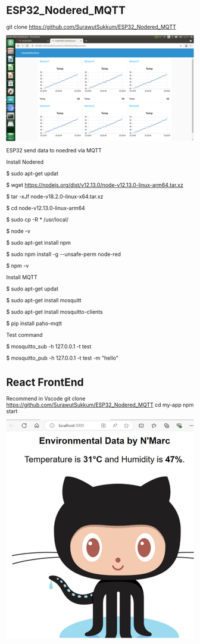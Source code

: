 # ESP32_Nodered_MQTT

git clone https://github.com/SurawutSukkum/ESP32_Nodered_MQTT

![alt text](https://github.com/SurawutSukkum/ESP32_Nodered_MQTT/blob/main/Screenshot%20from%202022-05-28%2022-21-39.png?raw=true)

ESP32 send data to noedred via MQTT

Install Nodered

$ sudo apt-get updat

$ wget https://nodejs.org/dist/v12.13.0/node-v12.13.0-linux-arm64.tar.xz

$ tar -xJf node-v18.2.0-linux-x64.tar.xz

$ cd node-v12.13.0-linux-arm64

$ sudo cp -R * /usr/local/

$ node -v

$ sudo apt-get install npm

$ sudo npm install -g --unsafe-perm node-red 

$ npm -v

Install MQTT

$ sudo apt-get updat

$ sudo apt-get install mosquitt

$ sudo apt-get install mosquitto-clients

$ pip install paho-mqtt

Test command 

$ mosquitto_sub -h 127.0.0.1 -t test

$ mosquitto_pub -h 127.0.0.1 -t test -m "hello"



# React FrontEnd
Recommend in Vscode
git clone https://github.com/SurawutSukkum/ESP32_Nodered_MQTT
cd my-app
npm start

![alt text](https://github.com/SurawutSukkum/ESP32_Nodered_MQTT/blob/main/web.JPG?raw=true)
 

